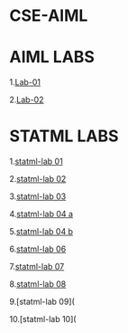 # CSE-AIML
# AIML LABS
1.[Lab-01](https://github.com/Tharunchary05/CSE-AIML/blob/main/AIML-%20Lab01.ipynb)

2.[Lab-02](https://github.com/Tharunchary05/CSE-AIML/blob/main/AIML%20LAB%2002.ipynb)

# STATML LABS
1.[statml-lab 01](https://github.com/Tharunchary05/CSE-AIML/blob/main/StatMl%20Lab01.ipynb)

2.[statml-lab 02](https://github.com/Tharunchary05/CSE-AIML/blob/main/StatMl%20Lab02.ipynb)

3.[statml-lab 03](https://github.com/Tharunchary05/CSE-AIML/blob/main/StatMl%20Lab03.ipynb)

4.[statml-lab 04 a](https://github.com/Tharunchary05/CSE-AIML/blob/main/StatMl%20Lab04a.ipynb)

5.[statml-lab 04 b](https://github.com/Tharunchary05/CSE-AIML/blob/main/StatMl%20Lab04b.ipynb)

6.[statml-lab 06](https://github.com/Tharunchary05/CSE-AIML/blob/main/StatMl%20Lab06.ipynb)

7.[statml-lab 07](https://github.com/Tharunchary05/CSE-AIML/blob/main/StatMl%20Lab07.ipynb)

8.[statml-lab 08](https://github.com/Tharunchary05/CSE-AIML/blob/main/StatMl%20Lab08.ipynb)

9.[statml-lab 09](

10.[statml-lab 10](
